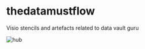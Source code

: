 # thedatamustflow
Visio stencils and artefacts related to data vault guru

![hub](https://github.com/PatrickCuba/thedatamustflow/blob/master/art/RV-1HUB.png)
